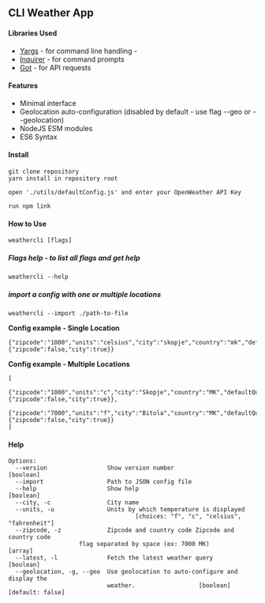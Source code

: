 ## CLI Weather App

#### Libraries Used
* [Yargs](https://yargs.js.org/docs/) - for command line handling - 
* [Inquirer](https://www.npmjs.com/package/inquirer) - for command prompts
* [Got](https://github.com/sindresorhus/got) - for API requests

#### Features
* Minimal interface
* Geolocation auto-configuration (disabled by default - use flag --geo or --geolocation)
* NodeJS ESM modules
* ES6 Syntax

#### Install
    git clone repository
    yarn install in repository root
    
    open './utils/defaultConfig.js' and enter your OpenWeather API Key
    
    run npm link
    

#### How to Use
    weathercli [flags]
    
##### Flags help - to list all flags and get help
    weathercli --help
    
##### import a config with one or multiple locations 
    weathercli --import ./path-to-file    
__Config example - Single Location__

    {"zipcode":"1000","units":"celsius","city":"skopje","country":"mk","defaultQuery":{"zipcode":false,"city":true}} 
    
__Config example - Multiple Locations__
    
    [
          {"zipcode":"1000","units":"c","city":"Skopje","country":"MK","defaultQuery":{"zipcode":false,"city":true}},
          {"zipcode":"7000","units":"f","city":"Bitola","country":"MK","defaultQuery":{"zipcode":false,"city":true}}
    ]
    


#### Help
    Options:
      --version                 Show version number                        [boolean]
      --import                  Path to JSON config file
      --help                    Show help                                  [boolean]
      --city, -c                City name
      --units, -u               Units by which temperature is displayed
                                        [choices: "f", "c", "celsius", "fahrenheit"]
      --zipcode, -z             Zipcode and country code Zipcode and country code
                        flag separated by space (ex: 7000 MK)                [array]
      --latest, -l              Fetch the latest weather query             [boolean]
      --geolocation, -g, --geo  Use geolocation to auto-configure and display the
                                weather.                  [boolean] [default: false]
